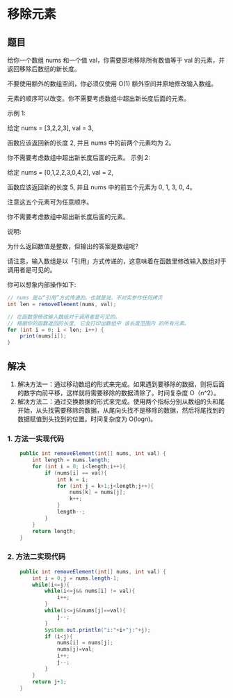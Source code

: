 # 移除元素

## 题目

给你一个数组 nums 和一个值 val，你需要原地移除所有数值等于 val 的元素，并返回移除后数组的新长度。

不要使用额外的数组空间，你必须仅使用 O(1) 额外空间并原地修改输入数组。

元素的顺序可以改变。你不需要考虑数组中超出新长度后面的元素。

 

示例 1:

给定 nums = [3,2,2,3], val = 3,

函数应该返回新的长度 2, 并且 nums 中的前两个元素均为 2。

你不需要考虑数组中超出新长度后面的元素。
示例 2:

给定 nums = [0,1,2,2,3,0,4,2], val = 2,

函数应该返回新的长度 5, 并且 nums 中的前五个元素为 0, 1, 3, 0, 4。

注意这五个元素可为任意顺序。

你不需要考虑数组中超出新长度后面的元素。


说明:

为什么返回数值是整数，但输出的答案是数组呢?

请注意，输入数组是以「引用」方式传递的，这意味着在函数里修改输入数组对于调用者是可见的。

你可以想象内部操作如下:

```java
// nums 是以“引用”方式传递的。也就是说，不对实参作任何拷贝
int len = removeElement(nums, val);

// 在函数里修改输入数组对于调用者是可见的。
// 根据你的函数返回的长度, 它会打印出数组中 该长度范围内 的所有元素。
for (int i = 0; i < len; i++) {
    print(nums[i]);
}
```

## 解决

1. 解决方法一：通过移动数组的形式来完成。如果遇到要移除的数据，则将后面的数字向前平移，这样就将需要移除的数据清除了。时间复杂度 O（n^2）。
2. 解决方法二：通过交换数据的形式来完成。使用两个指标分别从数组的头和尾开始，从头找需要移除的数据，从尾向头找不是移除的数据，然后将尾找到的数据赋值到头找到的位置。时间复杂度为 O(logn)。

### 1. 方法一实现代码

```java
    public int removeElement(int[] nums, int val) {
        int length = nums.length;
        for (int i = 0; i<length;i++){
            if (nums[i] == val){
                int k = i;
                for (int j = k+1;j<length;j++){
                    nums[k] = nums[j];
                    k++;
                }
                length--;
            }
        }
        return length;
    }
```

### 2. 方法二实现代码

```java
    public int removeElement(int[] nums, int val) {
        int i = 0,j = nums.length-1;
        while(i<=j){
            while(i<=j&& nums[i] != val){
                i++;
            }
            while(i<=j&&nums[j]==val){
                j--;
            }
            System.out.println("i:"+i+"j:"+j);
            if (i<j){
                nums[i] = nums[j];
                nums[j]=val;
                i++;
                j--;
            }
        }
        return j+1;
    }
```



